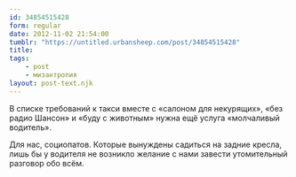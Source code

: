 ```yaml
---
id: 34854515428
form: regular
date: 2012-11-02 21:54:00
tumblr: "https://untitled.urbansheep.com/post/34854515428"
title:
tags:
    - post
    - мизантропия
layout: post-text.njk
---
```


<p>В списке требований к такси вместе с «салоном для некурящих», «без радио Шансон» и «буду с животным» нужна ещё услуга «молчаливый водитель».</p>

<p>Для нас, социопатов. Которые вынуждены садиться на задние кресла, лишь бы у водителя не возникло желание с нами завести утомительный разговор обо всём.</p>

